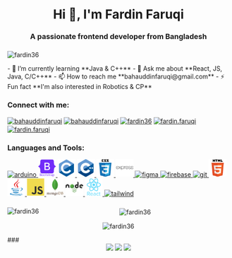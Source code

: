 <h1 align="center">Hi 👋, I'm Fardin Faruqi</h1>
<h3 align="center">A passionate frontend developer from Bangladesh</h3>

###

<p align="left"> <img src="https://komarev.com/ghpvc/?username=fardin36&label=Profile%20views&color=0e75b6&style=flat" alt="fardin36" /> </p>
- 🌱 I’m currently learning **Java & C++**
- 💬 Ask me about **React, JS, Java, C/C++**
- 📫 How to reach me **bahauddinfaruqi@gmail.com**
- ⚡ Fun fact **I'm also interested in Robotics & CP**

###

<h3 align="left">Connect with me:</h3>
<p align="left">
<a href="https://twitter.com/bahauddinfaruqi" target="blank"><img align="center" src="https://raw.githubusercontent.com/rahuldkjain/github-profile-readme-generator/master/src/images/icons/Social/twitter.svg" alt="bahauddinfaruqi" height="30" width="40" /></a>
<a href="https://linkedin.com/in/bahauddinfaruqi" target="blank"><img align="center" src="https://raw.githubusercontent.com/rahuldkjain/github-profile-readme-generator/master/src/images/icons/Social/linked-in-alt.svg" alt="bahauddinfaruqi" height="30" width="40" /></a>
<a href="https://fb.com/fardin36" target="blank"><img align="center" src="https://raw.githubusercontent.com/rahuldkjain/github-profile-readme-generator/master/src/images/icons/Social/facebook.svg" alt="fardin36" height="30" width="40" /></a>
<a href="https://instagram.com/fardin.faruqi" target="blank"><img align="center" src="https://raw.githubusercontent.com/rahuldkjain/github-profile-readme-generator/master/src/images/icons/Social/instagram.svg" alt="fardin.faruqi" height="30" width="40" /></a>
<a href="https://codeforces.com/profile/fardin.faruqi" target="blank"><img align="center" src="https://raw.githubusercontent.com/rahuldkjain/github-profile-readme-generator/master/src/images/icons/Social/codeforces.svg" alt="fardin.faruqi" height="30" width="40" /></a>
</p>

###

<h3 align="left">Languages and Tools:</h3>
<p align="left"> <a href="https://www.arduino.cc/" target="_blank" rel="noreferrer"> <img src="https://cdn.worldvectorlogo.com/logos/arduino-1.svg" alt="arduino" width="40" height="40"/> </a> <a href="https://getbootstrap.com" target="_blank" rel="noreferrer"> <img src="https://raw.githubusercontent.com/devicons/devicon/master/icons/bootstrap/bootstrap-plain-wordmark.svg" alt="bootstrap" width="40" height="40"/> </a> <a href="https://www.cprogramming.com/" target="_blank" rel="noreferrer"> <img src="https://raw.githubusercontent.com/devicons/devicon/master/icons/c/c-original.svg" alt="c" width="40" height="40"/> </a> <a href="https://www.w3schools.com/cpp/" target="_blank" rel="noreferrer"> <img src="https://raw.githubusercontent.com/devicons/devicon/master/icons/cplusplus/cplusplus-original.svg" alt="cplusplus" width="40" height="40"/> </a> <a href="https://www.w3schools.com/css/" target="_blank" rel="noreferrer"> <img src="https://raw.githubusercontent.com/devicons/devicon/master/icons/css3/css3-original-wordmark.svg" alt="css3" width="40" height="40"/> </a> <a href="https://expressjs.com" target="_blank" rel="noreferrer"> <img src="https://raw.githubusercontent.com/devicons/devicon/master/icons/express/express-original-wordmark.svg" alt="express" width="40" height="40"/> </a> <a href="https://www.figma.com/" target="_blank" rel="noreferrer"> <img src="https://www.vectorlogo.zone/logos/figma/figma-icon.svg" alt="figma" width="40" height="40"/> </a> <a href="https://firebase.google.com/" target="_blank" rel="noreferrer"> <img src="https://www.vectorlogo.zone/logos/firebase/firebase-icon.svg" alt="firebase" width="40" height="40"/> </a> <a href="https://git-scm.com/" target="_blank" rel="noreferrer"> <img src="https://www.vectorlogo.zone/logos/git-scm/git-scm-icon.svg" alt="git" width="40" height="40"/> </a> <a href="https://www.w3.org/html/" target="_blank" rel="noreferrer"> <img src="https://raw.githubusercontent.com/devicons/devicon/master/icons/html5/html5-original-wordmark.svg" alt="html5" width="40" height="40"/> </a> <a href="https://www.java.com" target="_blank" rel="noreferrer"> <img src="https://raw.githubusercontent.com/devicons/devicon/master/icons/java/java-original.svg" alt="java" width="40" height="40"/> </a> <a href="https://developer.mozilla.org/en-US/docs/Web/JavaScript" target="_blank" rel="noreferrer"> <img src="https://raw.githubusercontent.com/devicons/devicon/master/icons/javascript/javascript-original.svg" alt="javascript" width="40" height="40"/> </a> <a href="https://www.mongodb.com/" target="_blank" rel="noreferrer"> <img src="https://raw.githubusercontent.com/devicons/devicon/master/icons/mongodb/mongodb-original-wordmark.svg" alt="mongodb" width="40" height="40"/> </a> <a href="https://nodejs.org" target="_blank" rel="noreferrer"> <img src="https://raw.githubusercontent.com/devicons/devicon/master/icons/nodejs/nodejs-original-wordmark.svg" alt="nodejs" width="40" height="40"/> </a> <a href="https://reactjs.org/" target="_blank" rel="noreferrer"> <img src="https://raw.githubusercontent.com/devicons/devicon/master/icons/react/react-original-wordmark.svg" alt="react" width="40" height="40"/> </a> <a href="https://tailwindcss.com/" target="_blank" rel="noreferrer"> <img src="https://www.vectorlogo.zone/logos/tailwindcss/tailwindcss-icon.svg" alt="tailwind" width="40" height="40"/> </a> </p>

###
<div align="center">
  
<p><img align="left" height="50%" width="auto" src="https://github-readme-stats.vercel.app/api/top-langs?username=fardin36&show_icons=true&count_private=true&hide_border=true&bg_color=00000000&locale=en&layout=compact" alt="fardin36" /></p>
<p>&nbsp;<img align="center" src="https://github-readme-stats.vercel.app/api?username=fardin36&show_icons=true&locale=en" alt="fardin36" /></p>
<p><img align="center" src="https://github-readme-streak-stats.herokuapp.com/?user=fardin36&" alt="fardin36" /></p>

</div>
###

<div align="center">
  
  <img height="50%" width="auto" src ="https://github-readme-stats.vercel.app/api?username=fardin36&show_icons=true&count_private=true&theme=darcula&hide_border=true&bg_color=00000000">
  <img height="50%" width="auto" src ="https://github-readme-stats.vercel.app/api/top-langs/?username=fardin36&layout=compact&hide_border=true&theme=darcula&bg_color=00000000&langs_count=6&exclude_repo=offline-service-sharing-client">
  <img src ="https://github-readme-streak-stats.herokuapp.com?user=fardin36&theme=darcula&hide_border=true&background=FFFFFF00">
  <br>
  
</div>


###
